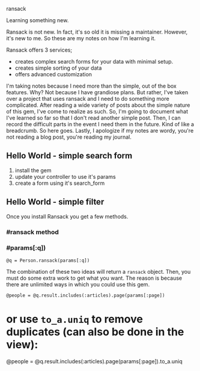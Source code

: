 ransack

Learning something new.

Ransack is not new. In fact, it's so old it is missing a maintainer. However, it's new to me. So these are my notes on how I'm learning it.

Ransack offers 3 services;
- creates complex search forms for your data with minimal setup. 
- creates simple sorting of your data
- offers advanced customization

I'm taking notes because I need more than the simple, out of the box features. Why? Not because I have grandiose plans. But rather, I've taken over a project that uses ransack and I need to do something more complicated. After reading a wide variety of posts about the simple nature of this gem, I've come to realize as such. So, I'm going to document what I've learned so far so that I don't read another simple post. Then, I can record the difficult parts in the event I need them in the future. Kind of like a breadcrumb. So here goes. Lastly, I apologize if my notes are wordy, you're not reading a blog post, you're reading my journal. 

## Hello World - simple search form

1. install the gem
2. update your controller to use it's params
3. create a form using it's search_form


## Hello World - simple filter

Once you install Ransack you get a few methods. 

### #ransack method
### #params[:q])

    @q = Person.ransack(params[:q])

The combination of these two ideas will return a `ransack` object. Then, you must do some extra work to get what you want. The reason is because there are unlimited ways in which you could use this gem.    
    
    @people = @q.result.includes(:articles).page(params[:page])

  # or use `to_a.uniq` to remove duplicates (can also be done in the view):
  @people = @q.result.includes(:articles).page(params[:page]).to_a.uniq